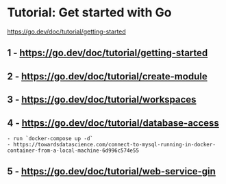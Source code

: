 # Tutorial: Get started with Go
https://go.dev/doc/tutorial/getting-started

## 1 - https://go.dev/doc/tutorial/getting-started
## 2 - https://go.dev/doc/tutorial/create-module
## 3 - https://go.dev/doc/tutorial/workspaces
## 4 - https://go.dev/doc/tutorial/database-access
    - run `docker-compose up -d`
    - https://towardsdatascience.com/connect-to-mysql-running-in-docker-container-from-a-local-machine-6d996c574e55
## 5 - https://go.dev/doc/tutorial/web-service-gin
